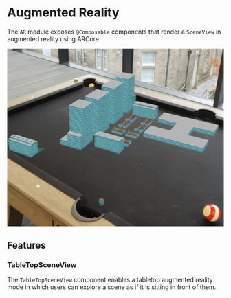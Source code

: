 # Augmented Reality

The `AR` module exposes `@Composable` components that render a `SceneView` in augmented reality using ARCore.

![](screenshot.png)

## Features

### TableTopSceneView

The `TableTopSceneView` component enables a tabletop augmented reality mode in which users can explore a scene as if it is sitting in front of them.
